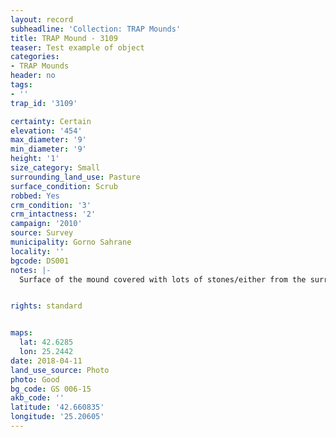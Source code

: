 ```yaml
---
layout: record
subheadline: 'Collection: TRAP Mounds'
title: TRAP Mound - 3109
teaser: Test example of object
categories:
- TRAP Mounds
header: no
tags:
- ''
trap_id: '3109'

certainty: Certain
elevation: '454'
max_diameter: '9'
min_diameter: '9'
height: '1'
size_category: Small
surrounding_land_use: Pasture
surface_condition: Scrub
robbed: Yes
crm_condition: '3'
crm_intactness: '2'
campaign: '2010'
source: Survey
municipality: Gorno Sahrane
locality: ''
bgcode: DS001
notes: |-
  Surface of the mound covered with lots of stones/either from the surrounding pasture or from the mound.


rights: standard


maps:
  lat: 42.6285
  lon: 25.2442
date: 2018-04-11
land_use_source: Photo
photo: Good
bg_code: GS 006-15
akb_code: ''
latitude: '42.660835'
longitude: '25.20605'
---
```

